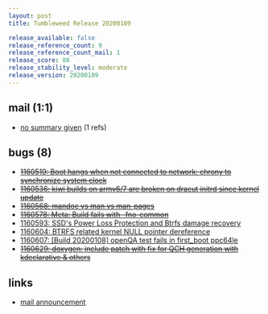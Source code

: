 ```yaml
---
layout: post
title: Tumbleweed Release 20200109

release_available: false
release_reference_count: 9
release_reference_count_mail: 1
release_score: 88
release_stability_level: moderate
release_version: 20200109
---
```


## mail (1:1)

- [no summary given](https://github.com/boombatower/tumbleweed-review/issues/10) (1 refs)

## bugs (8)

<!--more-->

- ~~[1160519: Boot hangs when not connected to network: chrony to synchronize system clock](https://bugzilla.opensuse.org/show_bug.cgi?id=1160519)~~
- ~~[1160536: kiwi builds on armv6/7 are broken on dracut initrd since kernel update](https://bugzilla.opensuse.org/show_bug.cgi?id=1160536)~~
- ~~[1160568: mandoc vs man vs man-pages](https://bugzilla.opensuse.org/show_bug.cgi?id=1160568)~~
- ~~[1160578: Meta: Build fails with -fno-common](https://bugzilla.opensuse.org/show_bug.cgi?id=1160578)~~
- [1160593: SSD's Power Loss Protection and Btrfs damage recovery](https://bugzilla.opensuse.org/show_bug.cgi?id=1160593)
- [1160604: BTRFS related kernel NULL pointer dereference](https://bugzilla.opensuse.org/show_bug.cgi?id=1160604)
- [1160607: \[Build 20200108\] openQA test fails in first_boot ppc64le](https://bugzilla.opensuse.org/show_bug.cgi?id=1160607)
- ~~[1160629: doxygen: include patch with fix for QCH generation with kdeclarative & others](https://bugzilla.opensuse.org/show_bug.cgi?id=1160629)~~



## links

- [mail announcement](https://github.com/boombatower/tumbleweed-review/issues/10)
